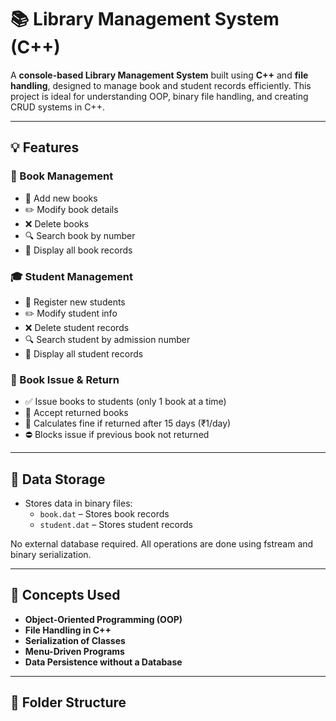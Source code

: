 # 📚 Library Management System (C++)

A **console-based Library Management System** built using **C++** and **file handling**, designed to manage book and student records efficiently. This project is ideal for understanding OOP, binary file handling, and creating CRUD systems in C++.

---

## 💡 Features

### 🔖 Book Management
- 📌 Add new books
- ✏️ Modify book details
- ❌ Delete books
- 🔍 Search book by number
- 📃 Display all book records

### 🎓 Student Management
- 👤 Register new students
- ✏️ Modify student info
- ❌ Delete student records
- 🔍 Search student by admission number
- 📃 Display all student records

### 🔄 Book Issue & Return
- ✅ Issue books to students (only 1 book at a time)
- 🔁 Accept returned books
- 🧾 Calculates fine if returned after 15 days (₹1/day)
- ⛔ Blocks issue if previous book not returned

---

## 💾 Data Storage

- Stores data in binary files:
  - `book.dat` – Stores book records
  - `student.dat` – Stores student records

No external database required. All operations are done using fstream and binary serialization.

---

## 🧠 Concepts Used

- **Object-Oriented Programming (OOP)**
- **File Handling in C++**
- **Serialization of Classes**
- **Menu-Driven Programs**
- **Data Persistence without a Database**

---

## 📁 Folder Structure

